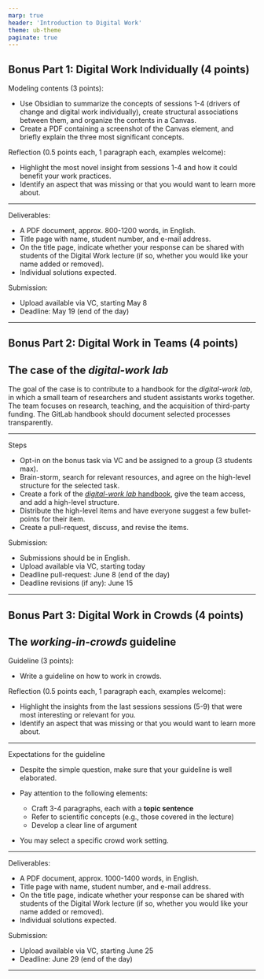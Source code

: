 ```yaml
---
marp: true
header: 'Introduction to Digital Work'
theme: ub-theme
paginate: true
---
```


## Bonus Part 1: Digital Work Individually (4 points)

Modeling contents (3 points):

- Use Obsidian to summarize the concepts of sessions 1-4 (drivers of change and digital work individually), create structural associations between them, and organize the contents in a Canvas.
- Create a PDF containing a screenshot of the Canvas element, and briefly explain the three most significant concepts.

Reflection (0.5 points each, 1 paragraph each, examples welcome):

- Highlight the most novel insight from sessions 1-4 and how it could benefit your work practices.
- Identify an aspect that was missing or that you would want to learn more about.

---

Deliverables:
- A PDF document, approx. 800-1200 words, in English.
- Title page with name, student number, and e-mail address.
- On the title page, indicate whether your response can be shared with students of the Digital Work lecture (if so, whether you would like your name added or removed).
- Individual solutions expected.

Submission:
- Upload available via VC, starting May 8
- Deadline: May 19 (end of the day)

---

## Bonus Part 2: Digital Work in Teams (4 points)

## The case of the *digital-work lab*

The goal of the case is to contribute to a handbook for the *digital-work lab*, in which a small team of researchers and student assistants works together. The team focuses on research, teaching, and the acquisition of third-party funding. The GitLab handbook should document selected processes transparently.

---

Steps

- Opt-in on the bonus task via VC and be assigned to a group (3 students max).
- Brain-storm, search for relevant resources, and agree on the high-level structure for the selected task.
- Create a fork of the [*digital-work lab* handbook](https://digital-work-lab.github.io/handbook/), give the team access, and add a high-level structure.
- Distribute the high-level items and have everyone suggest a few bullet-points for their item.
- Create a pull-request, discuss, and revise the items.

Submission:
- Submissions should be in English.
- Upload available via VC, starting today
- Deadline pull-request: June 8 (end of the day)
- Deadline revisions (if any): June 15

---

## Bonus Part 3: Digital Work in Crowds (4 points)

## The *working-in-crowds* guideline

Guideline (3 points):

- Write a guideline on how to work in crowds.

Reflection (0.5 points each, 1 paragraph each, examples welcome):

- Highlight the insights from the last sessions sessions (5-9) that were most interesting or relevant for you.
- Identify an aspect that was missing or that you would want to learn more about.

---

Expectations for the guideline

- Despite the simple question, make sure that your guideline is well elaborated.
- Pay attention to the following elements:

    - Craft 3-4 paragraphs, each with a **topic sentence**
    - Refer to scientific concepts (e.g., those covered in the lecture)
    - Develop a clear line of argument

- You may select a specific crowd work setting.

<!--
TODO : illustrate argumentation theory (Toulmin)
-> illustrate backwards (claim: Rents will rise. + add: data: because of rising maintenance costs, ....)
Toulmin-argumentation-theory.png

like implications for practice

The guideline should make an "academic" impression
- 3-4 paragraphs
- First person perspective (I) or as a guideline for (particular types of) crowd workers -->

---

Deliverables:
- A PDF document, approx. 1000-1400 words, in English.
- Title page with name, student number, and e-mail address.
- On the title page, indicate whether your response can be shared with students of the Digital Work lecture (if so, whether you would like your name added or removed).
- Individual solutions expected.

Submission:
- Upload available via VC, starting June 25
- Deadline: June 29 (end of the day)

---